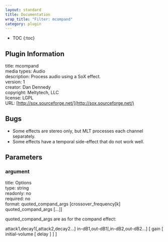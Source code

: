 ```yaml
---
layout: standard
title: Documentation
wrap_title: "Filter: mcompand"
category: plugin
---
```

* TOC
{:toc}

## Plugin Information

title: mcompand  
media types:
Audio  
description: Process audio using a SoX effect.  
version: 1  
creator: Dan Dennedy  
copyright: Meltytech, LLC  
license: LGPL  
URL: [http://sox.sourceforge.net/](http://sox.sourceforge.net/)  

## Bugs

* Some effects are stereo only, but MLT processes each channel separately.
* Some effects have a temporal side-effect that do not work well.


## Parameters

### argument

title: Options    
type: string  
readonly: no  
required: no  
format: quoted_compand_args [crossover_frequency[k] quoted_compand_args [...]]

quoted_compand_args are as for the compand effect:

  attack1,decay1[,attack2,decay2...]
                 in-dB1,out-dB1[,in-dB2,out-dB2...]
                [ gain [ initial-volume [ delay ] ] ]
  

